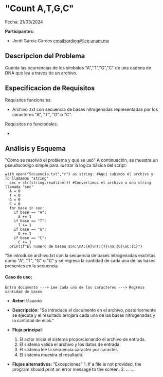 # "Count A,T,G,C"

Fecha: 21/03/2024

**Participantes**:

- Jordi Garcia Garces <email:jordigg@lcg.unam.mx>

## Descripcion del Problema
Cuenta las ocurrencias de los símbolos "A","T","G","C" de una cadena de DNA que lea a través de un archivo. 


## Especificacion de Requisitos
Requisitos funcionales:

- Archivo .txt con secuencia de bases nitrogenadas representadas por los caracteres "A", "T", "G" o "C".

Requisitos no funcionales:

-

## Análisis y Esquema

"Cómo se resolvió el problema y qué se usó"
A continuación, se muestra un pseudocódigo simple para ilustrar la logica básica del script:

```
with open("Secuencia.txt","r") as string: #Aqui subimos el archivo y lo llamamos "string"
  sec = str(string.readline()) #Convertimos el archivo a una string llamada "sec"
  A = 0
  T = 0
  G = 0
  C = 0
  for base in sec:
    if base == "A":
      A += 1
    if base == "T":
      T += 1
    if base == "G":
      G += 1
    if base == "C":
      C += 1
  print(f"El numero de bases son:\nA:{A}\nT:{T}\nG:{G}\nC:{C}")
```

"Se introduce archivo.txt con la secuencia de bases nitrogenadas esctritas como "A", "T", "G" o "C" y se regresa la cantidad de cada una de las bases presentes en la secuencia. 


#### Caso de uso:

```
Entra documento ---> Lee cada uno de los caracteres ---> Regresa cantidad de bases

```

- **Actor**: Usuario
- **Descripción**: "Se introduce el documento en el archivo, posteriormente se ejecuta y el resultado arrojará cada una de las bases nitrogenadas y la cantidad de ellas."
- **Flujo principal**:

	1. El actor inicia el sistema proporcionando el archivo de entrada.
	2. El sistema valida el archivo y los datos de entrada.
	3. El sistema lee la secuencia caracter por caracter. 
	4. El sistema muestra el resultado.
	
- **Flujos alternativos**: "Excepciones"
        1. If a file is not provided, the program should print an error message to the screen.
        2. ...
        ...
   

                
